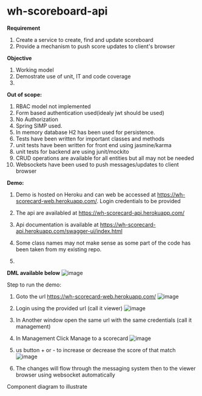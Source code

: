 # wh-scoreboard-api

**Requirement**
1. Create a service to create, find and update scoreboard
2. Provide a mechanism to push score updates to client's browser


**Objective**
1. Working model
2. Demostrate use of unit, IT and code coverage
3.

**Out of scope:**
1. RBAC model not implemented
2. Form based authentication used(idealy jwt should be used)
3. No Authorization
4. Spring SIMP used.
5. In memory database H2 has been used for persistence.
6. Tests have been written for important classes and methods
7. unit tests have been written for front end using jasmine/karma
8. unit tests for backend are using junit/mockito
9. CRUD operations are available for all entities but all may not be needed
10. Websockets have been used to push messages/updates to client browser


**Demo:**
1. Demo is hosted on Heroku and can web be accessed at https://wh-scorecard-web.herokuapp.com/. Login credentials to be provided
2. The api are availabled at https://wh-scorecard-api.herokuapp.com/
3. Api documentation is available at https://wh-scorecard-api.herokuapp.com/swagger-ui/index.html






1. Some class names may not make sense as some part of the code has been taken from my existing repo.
2.

**DML available below**
![image](https://user-images.githubusercontent.com/4318051/158604289-d7bbe9d6-25f9-42ef-9e55-3f1ac1e49d17.png)


Step to run the demo:
1. Goto the url https://wh-scorecard-web.herokuapp.com/
 ![image](https://user-images.githubusercontent.com/4318051/158612188-1e033ef5-441d-4314-8783-eb6c32d3e9a7.png)

2. Login using the provided url (call it viewer)
 ![image](https://user-images.githubusercontent.com/4318051/158612822-37cd4063-b147-4ddd-bea5-cca6f1de345d.png)


3. In Another window open the same url with the same credentials (call it management)
 
4. In Management Click Manage to a scorecard
  ![image](https://user-images.githubusercontent.com/4318051/158612988-77a11b88-964e-46b2-b12d-0524538b3236.png) 

5.  us button +  or - to increase or decrease the score of that match
 ![image](https://user-images.githubusercontent.com/4318051/158613177-3d4901d7-f9a9-42e0-9853-16ddd2e1f588.png) 

7.  The changes will flow through the messaging system then to the viewer browser using websocket automatically


Component diagram to illustrate 
